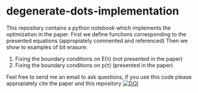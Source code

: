 # degenerate-dots-implementation
This repository contains a python notebook which implements the optimization in the paper.
First we define functions corresponding to the presented equations (appropiately commented and referenced)
Then we show to examples of bit erasure:
1. Fixing the boundary conditions on E(τ) (not presented in the paper)
2. Fixing the boundary conditions on p(τ) (presented in the paper)

Feel free to send me an email to ask questions, if you use this code please appropiately cite the paper and this repository [![DOI](https://zenodo.org/badge/1028310410.svg)](https://doi.org/10.5281/zenodo.16567786)
